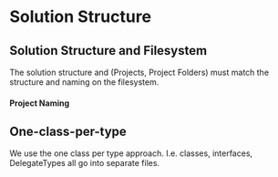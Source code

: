 ﻿# Solution Structure

## Solution Structure and Filesystem
The solution structure and (Projects, Project Folders) must match the structure and naming on the filesystem.

#### Project Naming

## One-class-per-type
We use the one class per type approach. I.e. classes, interfaces, DelegateTypes all go into separate files.
